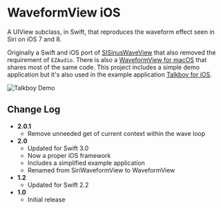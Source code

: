 # WaveformView iOS

A UIView subclass, in Swift, that reproduces the waveform effect seen in Siri on iOS 7 and 8.

Originally a Swift and iOS port of [SISinusWaveView](https://github.com/raffael/SISinusWaveView) that also removed the requirement of `EZAudio`. There is also a [WaveformView for macOS](https://github.com/jyunderwood/WaveformView-macOS) that shares most of the same code. This project includes a simple demo application but it's also used in the example application [Talkboy for iOS](https://github.com/jyunderwood/Talkboy-iOS).

![Talkboy Demo](https://raw.githubusercontent.com/jyunderwood/Talkboy-iOS/master/assets/talkboy-demo.gif)

## Change Log

- __2.0.1__
  - Remove unneeded get of current context within the wave loop
- __2.0__
  - Updated for Swift 3.0
  - Now a proper iOS framework
  - Includes a simplified example application
  - Renamed from SiriWaveformView to WaveformView
- __1.2__
  - Updated for Swift 2.2
- __1.0__
  - Initial release
